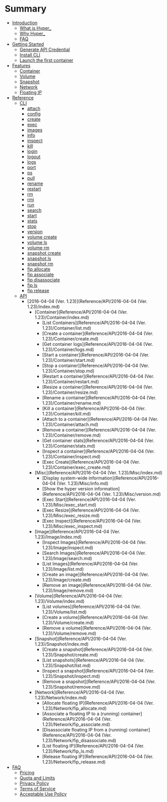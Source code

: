 # Summary

* [Introduction](README.md)
   * [What is Hyper_](Introduction/what_is_hyper_.md)
   * [Why Hyper_](Introduction/why_hyper_.md)
   * [FAQ](Introduction/faq.md)
* [Getting Started](GettingStarted/index.md)
   * [Generate API Credential](GettingStarted/generate_api_credential.md)
   * [Install CLI](GettingStarted/install.md)
   * [Launch the first container](GettingStarted/launch_the_first_container.md)
* [Features](Feature/index.md)
   * [Container](Feature/container.md)
   * [Volume](Feature/volume.md)
   * [Snapshot](Feature/snapshot.md)
   * [Network](Feature/network.md)
   * [Floating IP](Feature/fip.md)
* [Reference](Reference/index.md)
   * [CLI](Reference/CLI/index.md)
       * [attach](Reference/CLI/attach.md)
       * [config](Reference/CLI/config.md)
       * [create](Reference/CLI/create.md)
       * [exec](Reference/CLI/exec.md)
       * [images](Reference/CLI/images.md)
       * [info](Reference/CLI/info.md)
       * [inspect](Reference/CLI/inspect.md)
       * [kill](Reference/CLI/kill.md)
       * [login](Reference/CLI/login.md)
       * [logout](Reference/CLI/logout.md)
       * [logs](Reference/CLI/logs.md)
       * [port](Reference/CLI/port.md)
       * [ps](Reference/CLI/ps.md)
       * [pull](Reference/CLI/pull.md)
       * [rename](Reference/CLI/rename.md)
       * [restart](Reference/CLI/restart.md)
       * [rm](Reference/CLI/rm.md)
       * [rmi](Reference/CLI/rmi.md)
       * [run](Reference/CLI/run.md)
       * [search](Reference/CLI/search.md)
       * [start](Reference/CLI/start.md)
       * [stats](Reference/CLI/stats.md)
       * [stop](Reference/CLI/stop.md)
       * [version](Reference/CLI/version.md)
       * [volume create](Reference/CLI/volume_create.md)
       * [volume ls](Reference/CLI/volume_ls.md)
       * [volume rm](Reference/CLI/volume_rm.md)
       * [snapshot create](Reference/CLI/snapshot_create.md)
       * [snapshot ls](Reference/CLI/snapshot_ls.md)
       * [snapshot rm](Reference/CLI/snapshot_rm.md)
       * [fip allocate](Reference/CLI/fip_allocate.md)
       * [fip associate](Reference/CLI/fip_associate.md)
       * [fip disassociate](Reference/CLI/fip_disassociate.md)
       * [fip ls](Reference/CLI/fip_ls.md)
       * [fip release](Reference/CLI/fip_release.md)
   * [API](Reference/API/index.md)
       * [2016-04-04 (Ver. 1.23)](Reference/API/2016-04-04 (Ver. 1.23)/index.md)
           * [Container](Reference/API/2016-04-04 (Ver. 1.23)/Container/index.md)
               * [List Containers](Reference/API/2016-04-04 (Ver. 1.23)/Container/list.md)
               * [Create a container](Reference/API/2016-04-04 (Ver. 1.23)/Container/create.md)
               * [Get container logs](Reference/API/2016-04-04 (Ver. 1.23)/Container/logs.md)
               * [Start a container](Reference/API/2016-04-04 (Ver. 1.23)/Container/start.md)
               * [Stop a container](Reference/API/2016-04-04 (Ver. 1.23)/Container/stop.md)
               * [Restart a container](Reference/API/2016-04-04 (Ver. 1.23)/Container/restart.md)
               * [Resize a container](Reference/API/2016-04-04 (Ver. 1.23)/Container/resize.md)
               * [Rename a container](Reference/API/2016-04-04 (Ver. 1.23)/Container/rename.md)
               * [Kill a container](Reference/API/2016-04-04 (Ver. 1.23)/Container/kill.md)
               * [Attach to a container](Reference/API/2016-04-04 (Ver. 1.23)/Container/attach.md)
               * [Remove a container](Reference/API/2016-04-04 (Ver. 1.23)/Container/remove.md)
               * [Get container stats](Reference/API/2016-04-04 (Ver. 1.23)/Container/stats.md)
               * [Inspect a container](Reference/API/2016-04-04 (Ver. 1.23)/Container/inspect.md)
               * [Exec Create](Reference/API/2016-04-04 (Ver. 1.23)/Container/exec_create.md)
           * [Misc](Reference/API/2016-04-04 (Ver. 1.23)/Misc/index.md)
               * [Display system-wide information](Reference/API/2016-04-04 (Ver. 1.23)/Misc/info.md)
               * [Show the hyper version information](Reference/API/2016-04-04 (Ver. 1.23)/Misc/version.md)
               * [Exec Start](Reference/API/2016-04-04 (Ver. 1.23)/Misc/exec_start.md)
               * [Exec Resize](Reference/API/2016-04-04 (Ver. 1.23)/Misc/exec_resize.md)
               * [Exec Inspect](Reference/API/2016-04-04 (Ver. 1.23)/Misc/exec_inspect.md)
           * [Image](Reference/API/2016-04-04 (Ver. 1.23)/Image/index.md)
               * [Inspect Images](Reference/API/2016-04-04 (Ver. 1.23)/Image/inspect.md)
               * [Search Images](Reference/API/2016-04-04 (Ver. 1.23)/Image/search.md)
               * [List Images](Reference/API/2016-04-04 (Ver. 1.23)/Image/list.md)
               * [Create an image](Reference/API/2016-04-04 (Ver. 1.23)/Image/create.md)
               * [Remove an image](Reference/API/2016-04-04 (Ver. 1.23)/Image/remove.md)
           * [Volume](Reference/API/2016-04-04 (Ver. 1.23)/Volume/index.md)
               * [List volumes](Reference/API/2016-04-04 (Ver. 1.23)/Volume/list.md)
               * [Create a volume](Reference/API/2016-04-04 (Ver. 1.23)/Volume/create.md)
               * [Remove a volume](Reference/API/2016-04-04 (Ver. 1.23)/Volume/remove.md)
           * [Snapshot](Reference/API/2016-04-04 (Ver. 1.23)/Snapshot/index.md)
               * [Create a snapshot](Reference/API/2016-04-04 (Ver. 1.23)/Snapshot/create.md)
               * [List snapshots](Reference/API/2016-04-04 (Ver. 1.23)/Snapshot/list.md)
               * [Inspect a snapshot](Reference/API/2016-04-04 (Ver. 1.23)/Snapshot/inspect.md)
               * [Remove a snapshot](Reference/API/2016-04-04 (Ver. 1.23)/Snapshot/remove.md)
           * [Network](Reference/API/2016-04-04 (Ver. 1.23)/Network/index.md)
               * [Allocate floating IP](Reference/API/2016-04-04 (Ver. 1.23)/Network/fip_allocate.md)
               * [Associate a floating IP to a (running) container](Reference/API/2016-04-04 (Ver. 1.23)/Network/fip_associate.md)
               * [Disassociate floating IP from a (running) container](Reference/API/2016-04-04 (Ver. 1.23)/Network/fip_disassociate.md)
               * [List floating IP](Reference/API/2016-04-04 (Ver. 1.23)/Network/fip_ls.md)
               * [Release floating IP](Reference/API/2016-04-04 (Ver. 1.23)/Network/fip_release.md)
* [FAQ](FAQ/index.md)
   * [Pricing](FAQ/pricing.md)
   * [Quota and Limits](FAQ/quota_and_limits.md)
   * [Privacy Policy](FAQ/privacy_policy.md)
   * [Terms of Service](FAQ/terms_of_service.md)
   * [Acceptable Use Policy](FAQ/acceptable_use_policy.md)
